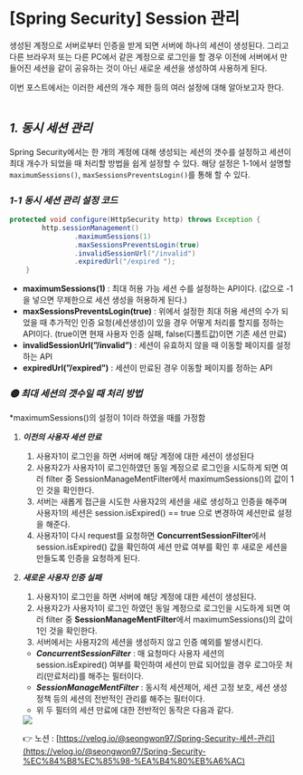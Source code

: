 # [Spring Security] Session 관리
생성된 계정으로 서버로부터 인증을 받게 되면 서버에 하나의 세션이 생성된다. 
그리고 다른 브라우저 또는 다른 PC에서 같은 계정으로 로그인을 할 경우 이전에 서버에서 만들어진 세션을 같이 공유하는 것이 아닌 새로운 세션을 생성하여 사용하게 된다. 

이번 포스트에서는 이러한 세션의 개수 제한 등의 여러 설정에 대해 알아보고자 한다.
<br><br>
## *1. 동시 세션 관리*

Spring Security에서는 한 개의 계정에 대해 생성되는 세션의 갯수를 설정하고 
세션이 최대 개수가 되었을 때 처리할 방법을 쉽게 설정할 수 있다. 
해당 설정은 1-1에서 설명할 `maximumSessions()`, `maxSessionsPreventsLogin()`를 통해 할 수 있다.
<br>
### *1-1 동시 세션 관리 설정 코드*

```java
protected void configure(HttpSecurity http) throws Exception {     
        http.sessionManagement()
                .maximumSessions(1)
                .maxSessionsPreventsLogin(true)
                .invalidSessionUrl("/invalid")
                .expiredUrl("/expired ");
    }
```

- **maximumSessions(1)** : 최대 허용 가능 세션 수를 설정하는 API이다.
(값으로 -1을 넣으면 무제한으로 세션 생성을 허용하게 된다.)
- **maxSessionsPreventsLogin(true)** : 위에서 설정한 최대 허용 세션의 수가 되었을 때 
추가적인 인증 요청(세션생성)이 있을 경우 어떻게 처리를 할지를 정하는 API이다.
(true이면 현재 사용자 인증 실패, false(디폴트값)이면 기존 세션 만료)
- **invalidSessionUrl(”/invalid”)** : 세션이 유효하지 않을 때 이동할 페이지를 설정하는 API
- **expiredUrl(”/expired”)** : 세션이 만료된 경우 이동할 페이지를 정하는 API

### *🟡 최대 세션의 갯수일 때 처리 방법*

*maximumSessions()의 설정이 1이라 하였을 때를 가정함

1. ***이전의 사용자 세션 만료***
    1. 사용자1이 로그인을 하면 서버에 해당 계정에 대한 세션이 생성된다
    2. 사용자2가 사용자1이 로그인하였던 동일 계정으로 로그인을 시도하게 되면 
    여러 filter 중 SessionManageMentFilter에서 maximumSessions()의 값이 1인 것을 확인한다.
    3. 서버는 새롭게 접근을 시도한 사용자2의 세션을 새로 생성하고 인증을 해주며 
    사용자1의 세션은 session.isExpired() == true 으로 변경하여 세션만료 설정을 해준다.
    4. 사용자1이 다시 request를 요청하면 **ConcurrentSessionFilter**에서 session.isExpired() 값을 
    확인하여 세션 만료 여부를 확인 후 새로운 세션을 만들도록 인증을 요청하게 된다.
    
2. ***새로운 사용자 인증 실패***
    1. 사용자1이 로그인을 하면 서버에 해당 계정에 대한 세션이 생성된다.
    2. 사용자2가 사용자1이 로그인 하였던 동일 계정으로 로그인을 시도하게 되면 여러 filter 중 **SessionManageMentFilter**에서 maximumSessions()의 값이 1인 것을 확인한다.
    3. 서버에서는 사용자2의 세션을 생성하지 않고 인증 예외를 발생시킨다.
    
    - ***ConcurrentSessionFilter*** : 매 요청마다 사용자 세션의 session.isExpired() 여부를 확인하여 
    세션이 만료 되어있을 경우 로그아웃 처리(만료처리)를 해주는 필터이다.
    - ***SessionManageMentFilter*** : 동시적 세션제어, 세션 고정 보호, 세션 생성 정책 등의 
    세션의 전반적인 관리를 해주는 필터이다.
    - 위 두 필터의 세션 만료에 대한 전반적인 동작은 다음과 같다.
    
    <img src="https://s3.us-west-2.amazonaws.com/secure.notion-static.com/9375d2dc-d109-4a0b-b270-2a04e5e989bd/Untitled.png?X-Amz-Algorithm=AWS4-HMAC-SHA256&X-Amz-Content-Sha256=UNSIGNED-PAYLOAD&X-Amz-Credential=AKIAT73L2G45EIPT3X45%2F20220610%2Fus-west-2%2Fs3%2Faws4_request&X-Amz-Date=20220610T021316Z&X-Amz-Expires=86400&X-Amz-Signature=2bc9609eb34c43eeb1aca38b72d1fea9bde323fe368d38e4186d31358a48f7c5&X-Amz-SignedHeaders=host&response-content-disposition=filename%20%3D%22Untitled.png%22&x-id=GetObject">
    
    👉 노션 : [https://velog.io/@seongwon97/Spring-Security-세션-관리](https://velog.io/@seongwon97/Spring-Security-%EC%84%B8%EC%85%98-%EA%B4%80%EB%A6%AC)
